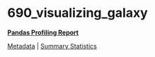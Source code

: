 # 690_visualizing_galaxy

[**Pandas Profiling Report**](https://epistasislab.github.io/penn-ml-benchmarks/profile/690_visualizing_galaxy.html)

[Metadata](metadata.yaml) | [Summary Statistics](summary_stats.tsv)


